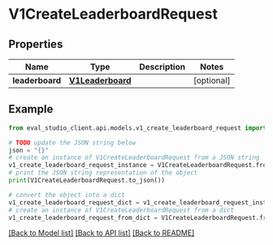 # V1CreateLeaderboardRequest


## Properties

Name | Type | Description | Notes
------------ | ------------- | ------------- | -------------
**leaderboard** | [**V1Leaderboard**](V1Leaderboard.md) |  | [optional] 

## Example

```python
from eval_studio_client.api.models.v1_create_leaderboard_request import V1CreateLeaderboardRequest

# TODO update the JSON string below
json = "{}"
# create an instance of V1CreateLeaderboardRequest from a JSON string
v1_create_leaderboard_request_instance = V1CreateLeaderboardRequest.from_json(json)
# print the JSON string representation of the object
print(V1CreateLeaderboardRequest.to_json())

# convert the object into a dict
v1_create_leaderboard_request_dict = v1_create_leaderboard_request_instance.to_dict()
# create an instance of V1CreateLeaderboardRequest from a dict
v1_create_leaderboard_request_from_dict = V1CreateLeaderboardRequest.from_dict(v1_create_leaderboard_request_dict)
```
[[Back to Model list]](../README.md#documentation-for-models) [[Back to API list]](../README.md#documentation-for-api-endpoints) [[Back to README]](../README.md)


